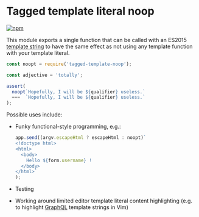 # Tagged template literal noop

[![npm](https://img.shields.io/npm/v/tagged-template-noop)](https://www.npmjs.com/package/tagged-template-noop)

This module exports a single function that can be called with an ES2015 [template string](https://developer.mozilla.org/en-US/docs/Web/JavaScript/Reference/Template_literals#Tagged_template_literals) to have the same effect as not using any template function with your template literal.

```javascript
const noopt = require('tagged-template-noop');

const adjective = 'totally';

assert(
  noopt`Hopefully, I will be ${qualifier} useless.`
  ===  `Hopefully, I will be ${qualifier} useless.`
);
```

Possible uses include:
* Funky functional-style programming, e.g.:

    ```javascript
    app.send((argv.escapeHtml ? escapeHtml : noopt)`
    <!doctype html>
    <html>
      <body>
        Hello ${form.username} !
      </body>
    </html>`
    );
    ```
* Testing
* Working around limited editor template literal content highlighting (e.g. to highlight [GraphQL](https://github.com/jparise/vim-graphql/pull/1) template strings in Vim)
